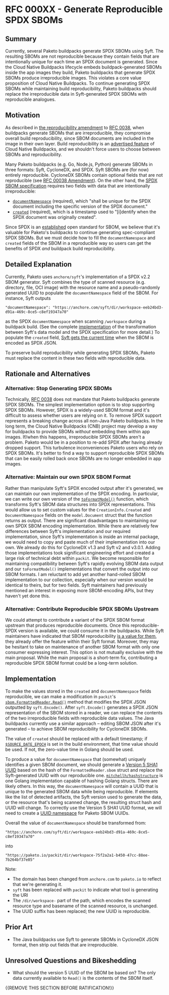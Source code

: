 # RFC 000XX - Generate Reproducible SPDX SBOMs

## Summary

Currently, several Paketo buildpacks generate SPDX SBOMs using Syft. The
resulting SBOMs are not reproducible because they contain fields that are
intentionally unique for each time an SPDX document is generated. Since the
Cloud Native Buildpacks lifecycle embeds buildpack-generated SBOMs inside the
app images they build, Paketo buildpacks that generate SPDX SBOMs produce
irreproducible images. This violates a core value proposition of Cloud Native
Buildpacks. To continue generating SPDX SBOMs while maintaining build
reproducibility, Paketo buildpacks should replace the irreproducible data in
Syft-generated SPDX SBOMs with reproducible analogues. 

## Motivation
As described in [the reproducibility
amendment](https://github.com/paketo-buildpacks/rfcs/pull/220) to [RFC
0038](https://github.com/paketo-buildpacks/rfcs/blob/main/text/0038-cdx-syft-sbom.md),
when buildpacks generate SBOMs that are irreproducible, they compromise overall
build reproducibility, since SBOM documents are included in the image in their
own layer. Build reproducibility is an [advertised
feature](https://buildpacks.io/docs/features/reproducibility/) of Cloud Native
Buildpacks, and we shouldn't force users to choose between SBOMs and
reproducibility.

Many Paketo buildpacks (e.g. Go, Node.js, Python) generate SBOMs in three
formats: Syft, CycloneDX, and SPDX. Syft SBOMs are (for now) entirely
reproducible. CycloneDX SBOMs contain optional fields that are not reproducible
(see [RFC 00038
Amendment](https://github.com/paketo-buildpacks/rfcs/pull/220)). On the other
hand, the [SPDX SBOM specification](https://spdx.github.io/spdx-spe) requires
two fields with data that are intentionally irreproducible:
- [`documentNamespace`](https://spdx.github.io/spdx-spec/document-creation-information/#65-spdx-document-namespace-field)
  (required), which "shall be unique for the SPDX document including the
  specific version of the SPDX document."
- [`created`](https://spdx.github.io/spdx-spec/document-creation-information/#69-created-field)
  (required), which is a timestamp used to "[i]dentify when the SPDX document
  was originally created".

Since SPDX is an
[established](https://www.linuxfoundation.org/blog/spdx-its-already-in-use-for-global-software-bill-of-materials-sbom-and-supply-chain-security/)
open standard for SBOM, we believe that it's valuable for Paketo's buildpacks
to continue generating spec-compliant SPDX SBOMs. But we must decide how to
fill the `documentNamespace` and `created` fields of the SBOM in a reproducible
way so users can get the benefits of SPDX _and_ buildpack build
reproducibility.

## Detailed Explanation

Currently, Paketo uses `anchore/syft`'s implementation of a SPDX v2.2 SBOM
generator. Syft combines the type of scanned resource (e.g. directory, file,
OCI image) with the resource name and a pseudo-randomly generated UUID to
populate the `documentNamespace` field of the SBOM. For instance, Syft outputs
```
"documentNamespace": "https://anchore.com/syft/dir/workspace-eeb24bd3-d91a-469c-8ce5-c8ef19347a70"
```
as the SPDX `documentNamespace` when scanning `/workspace` during a buildpack build. (See
the complete
[implementation](https://github.com/anchore/syft/blob/64b4852c2a197b639fcfc311685c6f48abaa9085/internal/formats/spdx22json/to_format_model.go)
of the transformation between Syft's data model and the SPDX specification
for more detail.) To populate the `created` field, [Syft gets the current
time](https://github.com/anchore/syft/blob/64b4852c2a197b639fcfc311685c6f48abaa9085/internal/formats/spdx22json/to_format_model.go#L32)
when the SBOM is encoded as SPDX JSON.

To preserve build reproducibility while generating SPDX SBOMs, Paketo must
replace the content in these two fields with reproducible data.

## Rationale and Alternatives

### Alternative: Stop Generating SPDX SBOMs
Technically, [RFC
0038](https://github.com/paketo-buildpacks/rfcs/blob/0818eeba4d4e91a05a39456a884a022b94a30bfd/text/0038-cdx-syft-sbom.md)
does not mandate that Paketo buildpacks generate SPDX SBOMs. The simplest
implementation option is to stop supporting SPDX SBOMs. However, SPDX is a
widely-used SBOM format and it's difficult to assess whether users are relying
on it. To remove SPDX support represents a breaking change across all non-Java
Paketo buildpacks. In the long term, the Cloud Native Buildpacks (CNB) project
may develop a way for buildpacks to provide SBOMs _without_ embedding them
within app images. If/when this happens, irreproducible SPDX SBOMs aren't a
problem. Paketo would be in a position to re-add SPDX after having already
dropped support. This turbulence inconveniences Paketo users who rely on SPDX
SBOMs. It's better to find a way to support reproducible SPDX SBOMs that can be
easily rolled back once SBOMs are no longer embedded in app images.

### Alternative: Maintain our own SPDX SBOM Format
Rather than manipulate Syft's SPDX encoded output after it's generated, we
can maintain our own implementation of the SPDX encoding. In particular, we can
write our own version of the
[`toFormatModel()`](https://github.com/anchore/syft/blob/64b4852c2a197b639fcfc311685c6f48abaa9085/internal/formats/spdx22json/to_format_model.go)
function, which transforms Syft's SBOM data structures into SPDX
representations. This would allow us to set custom values for the
`CreationInfo.Created` and `DocumentNamespace` fields on the `model.Document`
struct that the function returns as output. There are significant disadvantages
to maintaining our own SPDX SBOM encoding implementation. While there are
relatively few differences between Syft's implementation and our required
implementation, since Syft's implementation is inside an internal package, we
would need to copy and paste much of their implementation into our own. We
already do this for CycloneDX v1.3 and Syft v2 and v3.0.1. Adding those
implementations took significant engineering effort and created a large risk of
technical debt within `packit`. We become responsible for maintaining
compatibility between Syft's rapidly evolving SBOM data output and our
`toFormatModel()` implementations that convert the output into our SBOM
formats. I am reluctant to add yet another hand-rolled SBOM implementation to
our collection, especially when our version would be identical to theirs, but
for two fields. Syft maintainers had previously mentioned an interest in
exposing more SBOM-encoding APIs, but they haven't yet done this.

### Alternative: Contribute Reproducible SPDX SBOMs Upstream
We could attempt to contribute a variant of the SPDX SBOM format upstream that
produces reproducible documents. Once this reproducible-SPDX version is
available, we could consume it in the buildpacks. While Syft maintainers have
indicated that SBOM reproducibility [is a value for
them](https://github.com/anchore/syft/issues/1100#issuecomment-1183314044),
they already offer the feature within their Syft format. Moreover, they may be
hesitant to take on maintenance of another SBOM format with only one consumer
expressing interest. This option is not mutually exclusive with the main
proposal. While the main proposal is a short-term fix, contributing a
reproducible SPDX SBOM format could be a long-term solution.


## Implementation

To make the values stored in the `created` and `documentNamespace`  fields
reproducible, we can make a modification in `packit`'s
[`sbom.FormattedReader.Read()`](https://github.com/paketo-buildpacks/packit/blob/429f8e4370b9579e1c3340ede29a82f58152136d/sbom/formatted_reader.go#L41)
method that modifies the SPDX JSON outputted by `syft.Encode()`. After
`syft.Encode()` generates a SPDX JSON representation of the SBOM stored in a
reader, we can replace the contents of the two irreproducible fields with
reproducible data values. The Java buildpacks currently use a similar approach
– editing SBOM JSON after it's generated  – to achieve SBOM reproducibility for
CycloneDX SBOMs.

The value of `created` should be replaced with a default timestamp; if
[`$SOURCE_DATE_EPOCH`](https://reproducible-builds.org/docs/source-date-epoch/)
is set in the build environment, that time value should be used. If not, the
zero-value time in Golang should be used.

To produce a value for `documentNamespace` that (somewhat) uniquely identifies
a given SBOM document, we should generate a [Version 5 SHA1
UUID](https://go-recipes.dev/how-to-generate-uuids-with-go-be3988e771a6) based
on the hash of the `FormattedReader.sbom` struct and replace the Syft-generated
UUID with our reproducible one.
[`mitchellh/hashstructure`](https://github.com/mitchellh/hashstructure) is one
Golang implementation capable of hashing Golang structs. There are likely
others. In this way, the `documentNamespace` will contain a UUID that is unique
to the generated SBOM data while being reproducible. If elements like the list
of detected artifacts, the Syft version used to generate the data, or the
resource that's being scanned change, the resulting struct hash and UUID will
change.  To correctly use the Version 5 SHA1 UUID format, we will need to
create a [UUID
namespace](https://datatracker.ietf.org/doc/html/rfc4122#section-4.3) for
Paketo SBOM UUIDs.

Overall the value of `documentNamespace` should be transformed from:
```
"https://anchore.com/syft/dir/workspace-eeb24bd3-d91a-469c-8ce5-c8ef19347a70"
```
into
```
"https://paketo.io/packit/dir/workspace-75f2a2a1-b450-47cc-88ee-7b264bf37e85"
```

Note:
- The domain has been changed from `anchore.com` to `paketo.io` to reflect that
  we're generating it.
- `syft` has been replaced with `packit` to indicate what tool is generating
  the URI
- The `/dir/workspace-` part of the path, which encodes the scanned resource
  type and basename of the scanned resource, is unchanged.
- The UUID suffix has been replaced; the new UUID is reproducible.

## Prior Art

- The Java buildpacks use Syft to generate SBOMs in CycloneDX JSON format, then
  strip out fields that are irreproducible.

## Unresolved Questions and Bikeshedding

- What should the version 5 UUID of the SBOM be based on? The only data
  currently available to `Read()` is the contents of the SBOM itself.

{{REMOVE THIS SECTION BEFORE RATIFICATION!}}
